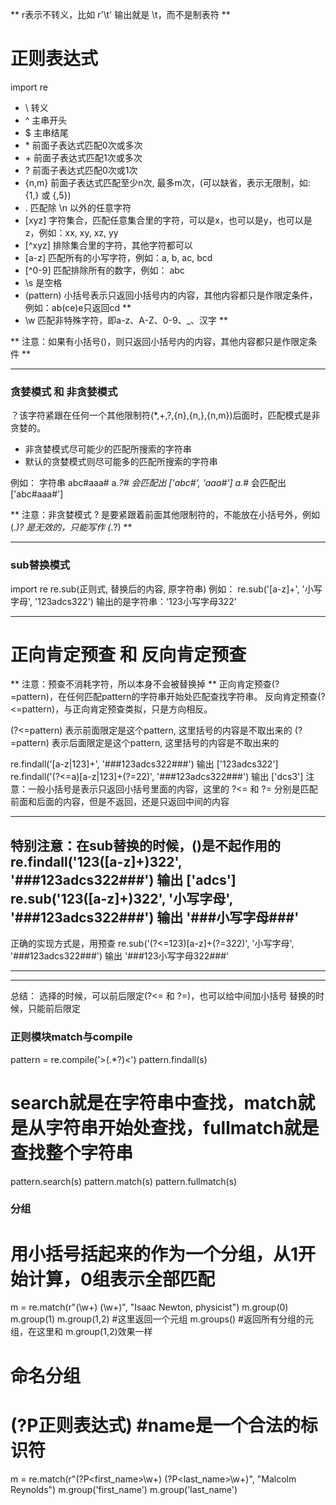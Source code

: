 ** r表示不转义，比如 r'\t' 输出就是 \t，而不是制表符 **

# 正则表达式
import re
* \ 转义
* ^ 主串开头
* $ 主串结尾
* \* 前面子表达式匹配0次或多次
* \+ 前面子表达式匹配1次或多次
* ? 前面子表达式匹配0次或1次
* {n,m} 前面子表达式匹配至少n次, 最多m次，(可以缺省，表示无限制，如: {1,} 或 {,5})
* . 匹配除 \n 以外的任意字符
* [xyz] 字符集合，匹配任意集合里的字符，可以是x，也可以是y，也可以是z，例如：xx, xy, xz, yy
* \[^xyz] 排除集合里的字符，其他字符都可以
* [a-z] 匹配所有的小写字符，例如：a, b, ac, bcd
* \[^0-9] 匹配排除所有的数字，例如： abc
* \s 是空格
* (pattern) 小括号表示只返回小括号内的内容，其他内容都只是作限定条件，例如：ab(ce)e只返回cd **
* \w 匹配非特殊字符，即a-z、A-Z、0-9、_、汉字 **

** 注意：如果有小括号()，则只返回小括号内的内容，其他内容都只是作限定条件 **

---
### 贪婪模式 和 非贪婪模式
？该字符紧跟在任何一个其他限制符(*,+,?,{n},{n,},{n,m})后面时，匹配模式是非贪婪的。
* 非贪婪模式尽可能少的匹配所搜索的字符串
* 默认的贪婪模式则尽可能多的匹配所搜索的字符串

例如：
字符串 abc#aaa#
a.*?# 会匹配出 ['abc#', 'aaa#']
a.*# 会匹配出 ['abc#aaa#']

** 注意：非贪婪模式 ? 是要紧跟着前面其他限制符的，不能放在小括号外，例如 (.*)? 是无效的，只能写作 (.*?) **

---
### sub替换模式
import re
re.sub(正则式, 替换后的内容, 原字符串)
例如：
re.sub('[a-z]+', '小写字母', '123adcs322')
输出的是字符串：'123小写字母322'

---
# 正向肯定预查 和 反向肯定预查
** 注意：预查不消耗字符，所以本身不会被替换掉 **
正向肯定预查(?=pattern)，在任何匹配pattern的字符串开始处匹配查找字符串。
反向肯定预查(?<=pattern)，与正向肯定预查类拟，只是方向相反。

(?<=pattern) 表示前面限定是这个pattern, 这里括号的内容是不取出来的
(?=pattern) 表示后面限定是这个pattern, 这里括号的内容是不取出来的

re.findall('[a-z|123]+', '###123adcs322###')
输出 ['123adcs322']
re.findall('(?<=a)[a-z|123]+(?=22)', '###123adcs322###')
输出 ['dcs3']
注意：一般小括号是表示只返回小括号里面的内容，这里的 ?<= 和 ?= 分别是匹配前面和后面的内容，但是不返回，还是只返回中间的内容


***************
特别注意：在sub替换的时候，()是不起作用的
re.findall('123([a-z]+)322', '###123adcs322###')
输出 ['adcs']
re.sub('123([a-z]+)322', '小写字母', '###123adcs322###')
输出 '###小写字母###'
--
正确的实现方式是，用预查
re.sub('(?<=123)[a-z]+(?=322)', '小写字母', '###123adcs322###')
输出 '###123小写字母322###'
***************

*****
总结：
选择的时候，可以前后限定(?<= 和 ?=)，也可以给中间加小括号
替换的时候，只能前后限定


### 正则模块match与compile
pattern = re.compile('>(.*?)<')
pattern.findall(s)

# search就是在字符串中查找，match就是从字符串开始处查找，fullmatch就是查找整个字符串
pattern.search(s)
pattern.match(s)
pattern.fullmatch(s)


### 分组
# 用小括号括起来的作为一个分组，从1开始计算，0组表示全部匹配
m = re.match(r"(\w+) (\w+)", "Isaac Newton, physicist")
m.group(0)
m.group(1)
m.group(1,2) #这里返回一个元组
m.groups() #返回所有分组的元组，在这里和 m.group(1,2)效果一样

# 命名分组
# (?P<name>正则表达式)  #name是一个合法的标识符
m = re.match(r"(?P<first_name>\w+) (?P<last_name>\w+)", "Malcolm Reynolds")
m.group('first_name')
m.group('last_name')